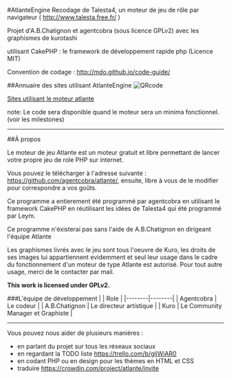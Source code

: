 #AtlanteEngine
Recodage de Talesta4, un moteur de jeu de rôle par navigateur ( http://www.talesta.free.fr/ )

Projet d'A.B.Chatignon et agentcobra (sous licence GPLv2) avec les graphismes de kurotashi

utilisant CakePHP : le framework de développement rapide php (Licence MIT)

Convention de codage : http://mdo.github.io/code-guide/

##Annuaire des sites utilisant AtlanteEngine
![QRcode](http://i.imgur.com/UsuH3Mt.png "QRcode")

[Sites utilisant le moteur atlante](http://agentcobra.hd.free.fr/atlante/ "lien temporaire")

note: Le code sera disponible quand le moteur sera un minima fonctionnel. (voir les milestones)
* * *

##À propos

Le moteur de jeu Atlante est un moteur gratuit et libre permettant de lancer votre propre jeu de role PHP sur internet.

Vous pouvez le télécharger à l'adresse suivante : https://github.com/agentcobra/atlante/, ensuite, libre à vous de le modifier pour correspondre a vos goûts.

Ce programme a entierement été programmé par agentcobra en utilisant le framework CakePHP en réutilisant les idées de Talesta4 qui été programmé par Leym.

Ce programme n'éxisterai pas sans l'aide de A.B.Chatignon en dirigeant l'équipe Atlante

Les graphismes livrés avec le jeu sont tous l'oeuvre de Kuro, les droits de ses images lui appartiennent evidemment et seul leur usage dans le cadre du fonctionnement d'un moteur de type Atlante est autorisé. Pour tout autre usage, merci de le contacter par mail.

**This work is licensed under GPLv2.**

###L'équipe de développement
|  | Role |
|--------|--------|
| Agentcobra | Le codeur |
| A.B.Chatignon | Le directeur artistique |
| Kuro | Le Community Manager et Graphiste |

---

Vous pouvez nous aider de plusieurs manières :
- en parlant du projet sur tous les réseaux sociaux
- en regardant la TODO liste https://trello.com/b/gliWiAR0
- en codant PHP ou en design pour les thèmes en HTML et CSS
- traduire https://crowdin.com/project/atlante/invite
